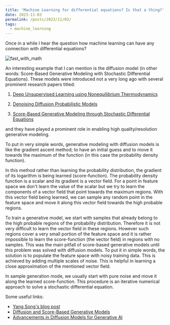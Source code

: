 ```yaml
---
title: 'Machine Learning for differential equations? Is that a thing?'
date: 2023-11-03
permalink: /posts/2023/11/03/
tags:
  - machine_learning
---
```


Once in a while I hear the question how machine learning can have any connection with differential equations?


![fast_with_math](https://mnaderibeni.github.io/images/ML4DEs.png)


An interesting example that I can mention is the diffusion model (in other words: Score-Based Generative Modeling with Stochastic Differential Equations). These models were introduced not a very long ago with several prominent research papers titled: 
1. [Deep Unsupervised Learning using Nonequilibrium Thermodynamics](https://arxiv.org/abs/1503.03585)


2. [Denoising Diffusion Probabilistic Models](https://arxiv.org/abs/2006.11239)


3. [Score-Based Generative Modeling through Stochastic Differential Equations](https://arxiv.org/abs/2011.13456)


and they have played a prominent role in enabling high quality/resolution generative modeling.


To put in very simple words, generative modeling with diffusion models is like the gradient ascent method; to have an initial guess and to move it towards the maximum of the function (in this case the probability density function).


In this method rather than learning the probability distribution, the gradient of its logarithm is being learned (score-function). The probability density function is a scalar and its gradient is a vector field. For a point in feature space we don't learn the value of the scalar but we try to learn the components of a vector field that point towards the maximum regions. With this vector field being learned, we can sample any random point in the feature space and move it along this vector field towards the high probable regions.


To train a generative model, we start with samples that already belong to the high probable regions of the probability distribution. Therefore it is not very difficult to learn the vector field in these regions. However such regions cover a very small portion of the feature space and it is rather impossible to learn the score-function (the vector field) in regions with no samples. This was the main pitfall of score-based generative models until this problem was solved with diffusion models. To put it in simple words, the solution is to populate the feature space with noisy training data. This is achieved by adding multiple scales of noise. This is helpful in learning a close approximation of the mentioned vector field. 


In sample generation mode, we usually start with pure noise and move it along the learned score-function. This procedure is an iterative numerical approach to solve a stochastic differential equation.


Some useful links:


- [Yang Song's blog post](https://yang-song.net/blog/2021/score/)
- [Diffusion and Score-Based Generative Models](https://www.youtube.com/watch?v=wMmqCMwuM2Q&ab_channel=MITCBMM)
- [Advancements in Diffusion Models for Generative AI](https://www.youtube.com/watch?v=y8q3gh61OY0&ab_channel=YouthAILab)



